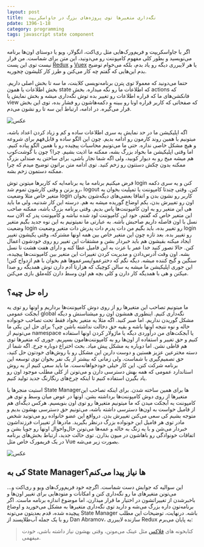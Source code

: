 ```yaml
---
layout: post
title:  نگه‌داری متغیرها توی پروژه‌های بزرگ در جاواسکریپت
pdate: 1396-1-18
category: programming
tags: javascript state component
---
```


اگر با جاواسکریپت و فریم‌ورک‌هایی مثل ری‌اکت، انگولار، ویو یا دوستای اون‌ها برنامه می‌نویسید و بطور کلی مفهوم کامپوننت رو می‌دونید، این متن برای شماست. من قرار نیست توی این پست [Redux](https://github.com/reactjs/redux) و [Vuex](https://github.com/vuejs/vuex) یا هر لایبرری دیگه رو یاد بدم، بلکه می‌خوام توضیح بدم این‌هایی که گفتم چه کار می‌کنن و طرز کار کلیشون چجوریه.

حتما می‌دونید که معمولا توی پترن برنامه‌نویسی کلاینت، ما سه تا بخش اصلی داریم. بخش اطلاعات یا همون state که اطلاعات ما رو نگه میداره. بخش actions که فانکشن‌های ما که قراره اطلاعات رو تغییر بده توش نگه‌داری میشه و بخش نمایش یا view که صفحاتی که کاربر قراره اونا رو ببینه و دکمه‌هاشون رو فشار بده، توی این بخش قرار می‌گیره. در ادامه، ارتباط این سه تا رو نشون می‌دم.

![عکس](https://www.dropbox.com/s/6dpq6av9wfeqoxo/flow.png?raw=1)

اگه اپلیکیشن ما در حد نمایش یه سری اطلاعات ساده و کم و زیاد کردن اعداد باشه، میتونیم با همین روند کارمون رو ادامه بدیم. چون این الگو ساده و قابل‌فهم برای شروعه و هیچ مشکل خاصی نداره. حتی ما می‌تونیم محاسبات پیچیده رو با همین الگو پیاده کنیم. اما وقتی اپلیکیشن ما بخواد بزرگ بشه، ممکنه ما اذیت بشیم. چرا؟ چون با گوشت‌کوب هم میشه میخ رو به دیوار کوبید، ولی اگه شما نجار باشی، برای ساختن یه صندلی بزرگ ممکنه بدون چکش دستتون رو زخم کنید. توی ادامه متن براتون توضیح میدم که چرا ممکنه دستمون زخم بشه.

فرض میکنیم برنامه ما یه برنامه‌ایه که کاربرها میتونن توش login کنن و یه سری دکمه رو بزنن و وقتی کارشون تموم شد، logout کنن. وقتی چندتا کامپوننت یا تمپلیت بخوان یه متغیر خاص مثلا وضعیت login کاربر رو نشون بدن و اتفاقا بعضی‌های دیگه‌شون بخوان اون رو تغییرش بدن، یکم اوضاع گوریده میشه به هم. درسته این کار شدنیه، ولی ما باید هی این متغیر رو به اون کامپوننت‌ها پاس بدیم. وقتی برنامه بزرگ باشه، ممکنه صاحب این متغیر خاص که گفتم، خود این کامپوننت لود شده نباشه و کامپوننت پدر که الان سه نسل با اون فاصله داریم صاحبش باشه. به عبارتی ما نمیتونیم به این نوه جدید بگیم متغیر وضعیت login رو تغییر بده، باید بگیم من دات پدرم دات پدرش دات متغیر وضعیت login رو تغییر بده. بعد تازه چون این متغیر خاص بین همه اونها مشترکه، وقتی یکیشون تغییر ایجاد میکنه بقیشون هم باید خبردار بشن و مشتقات این تغییر رو روی خودشون اعمال کنن. حالا تصور کنید خدا عمر با عزت به این فامیل عطا کنه و دارای هفت هشت تا نسل بشه. اون وقت آدرس‌دادن و مدیریت کردن تغییرات این متغیر بین کامپوننت‌ها پیچیده، سنگین و گیج کننده میشه. دیگه نگم که دخترعمو/پسرعموها هم بخوان با هم ازدواج کنن! این جوری اپلیکیشن ما میشه یه سالن کوچیک که هزارتا آدم دارن توش همدیگه رو صدا میکنن و هی با همدیگه کار دارن و کلی بچه هم اون وسط دارن کله‌ملق بازی می‌کنن.

## راه حل چیه؟
ما میتونیم تصاحب این متغیرها رو از روی دوش کامپوننت‌ها برداریم و اونها رو توی یه آبجکت عمومی global نگه‌داری کنیم. اینطوری همشون اون رو میشناسنش و دیگه مشکل گوریدن نداریم. اما صبر کنید. اگه مثلا یه متغیر بخواد فقط تحت تصاحب خونواده خاله و نوه نتیجه اونها باشه و بقیه حق دخالت نداشته باشن چی؟ برای حل این یکی ما می‌تونیم از namespace یا آبجکت‌های من درآوردی دیگه یا ماژولار کردن اونها استفاده کنیم و حق تغییر و استفاده از اون‌ها رو به کامپوننت‌هامون بسپریم. جوری که متغیرها توی هم قاطی نشن. اما دوباره یه مشکل پیش میاد. بحث اختراع دوباره چرخ. اگه شما از دسته مخترعین عزیز هستین و دوست دارین این مشکل رو با روش‌های خودتون حل کنید، حق تصمیم‌گیری با شماست. ولی زمانی که بیشتر از یک نفر بخوان توی توسعه این برنامه شرکت کنن، این کار خیلی خودخواهانه‌ست. ما باید سعی کنیم از یه روش استاندارد عمومی که همه بهش دسترسی دارن و می‌تونن از کلی مطلب موجود اون رو یاد بگیرن استفاده کنیم تا اینکه چرخ‌های رنگارنگ جدید تولید کنیم.

استیت منجرها یا State Managerها برای همین ساخته شدن. برای اینکه تصاحب این متغیرها از روی دوش کامپوننت‌ها برداشته بشن. اونها در عوض میان وسط و توی هر کامپوننت یه آبجکت میدن که ما میتونیم متغیرها رو توی اون بنویسیم. هرکس دیگه‌ای هم از فامیل خواست به اون‌ها دسترسی داشته باشه، می‌تونیم حق دسترسی بهشون بدیم و متوجه بشیم کی سعی می‌کنن تغییرش بدن. درواقع این عضو خانواده رو می‌تونید شخص مادر توی هر فامیل این خونواده بزرگ درنظر بگیرید. مادرها از تغییرات فرزنداشون خبردار می‌شن و با یه زنگ به خاله و عمه‌ها می‌تونن حال‌واحوال اونها رو جویا بشن و اتفاقات خونوادگی رو باهاشون در میون بذارن. توی حالت جدید، ارتباط بخش‌های برنامه در یک فریمورک خاص مثل Vue بصورت زیر می‌شه.

![عکس](https://www.dropbox.com/s/e4eor49y6511nod/vuex.png?raw=1)

## کی به State Managerها نیاز پیدا می‌کنم؟
این سوالیه که جوابش دست شماست. اگرچه خود فریم‌ورک‌های ویو و ری‌اکت و... می‌تونن متغیرهای ما رو نگه‌داری کنن و امکانات و متودهایی برای تغییر اون‌ها و باخبرشدن از تغییراتشون در اختیار ما قرار میذارن، اما موضوع اندازه برنامه ماست. اگر برنامه‌تون داره بزرگ می‌شه و دارید توی نگه‌داری متغیرها به مشکل می‌خورید و اوضاع پیچیده شده، قدم بعدیتون می‌تونه State Manager باشه. درنهایت، توضیحات این مطلب رو با یک جمله آب‌طلاپسند از Dan Abramov، سازنده لایبرری Redux به پایان می‌برم:

> کتابخونه های [فلاکس](https://facebook.github.io/flux/) مثل عینک می‌مونن، وقتی بهشون نیاز داشته باشی، خودت میفهمی.

